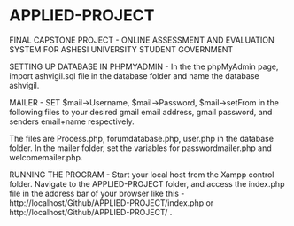 # APPLIED-PROJECT
FINAL CAPSTONE PROJECT - ONLINE ASSESSMENT AND EVALUATION SYSTEM FOR ASHESI UNIVERSITY STUDENT GOVERNMENT

SETTING UP DATABASE IN PHPMYADMIN - 
In the the phpMyAdmin page, import ashvigil.sql file in the database folder and name the database ashvigil.


MAILER - 
SET $mail->Username, $mail->Password, $mail->setFrom in the following files to your desired gmail email address, gmail password, and senders email+name respectively.

The files are 
Process.php, forumdatabase.php, user.php in the database folder.
In the mailer folder, set the variables for passwordmailer.php and welcomemailer.php.


RUNNING THE PROGRAM - 
Start your local host from the Xampp control folder.
Navigate to the APPLIED-PROJECT folder, and access the index.php file in the address bar of your browser like this - http://localhost/Github/APPLIED-PROJECT/index.php or http://localhost/Github/APPLIED-PROJECT/  .


